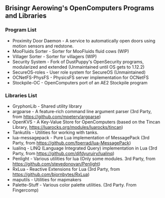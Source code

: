 ## Brisingr Aerowing's OpenComputers Programs and Libraries

### Program List

* Proximity Door Daemon - A service to automatically open doors using motion sensors and redstone.
* MooFluids Sorter - Sorter for MooFluids fluid cows (WIP)
* Villager Sorter - Sorter for villagers (WIP)
* Security System - Fork of DustPuppy's OpenSecurity programs, modularized and extended (Unmaintained until OS gets to 1.12.2)
* SecureOS-roles - User role system for SecureOS (Unmaintained)
* OCNetFS-PhysFS - PhysicsFS server implementation for OCNetFS
* Stockpile-OC - OpenComputers port of an AE2 Stockpile program

### Libraries List

* GryphonLib - Shared utility library
* argparse - A feature-rich command line argument parser (3rd Party, from https://github.com/mpeterv/argparse)
* OpenKVS - A Key-Value Store for OpenComputers (based on the Tincan Library, https://luarocks.org/modules/luarocks/tincan)
* Tankutils - Utilities for working with tanks.
* lua-messagepack - Pure Lua implementation of MessagePack (3rd Party, from https://github.com/fperrad/lua-MessagePack)
* lualinq - LINQ (Language Integrated Query) implementation in Lua (3rd Party, from https://github.com/djfdyuruiry/lualinq)
* Penlight - Various utilities for lua (Only some modules. 3rd Party, from https://github.com/stevedonovan/Penlight)
* RxLua - Reactive Extensions for Lua (3rd Party, from https://github.com/bjornbytes/RxLua)
* maputils - Utilities for mapmakers
* Palette-Stuff - Various color palette utilities. (3rd Party. From Fingercomp)
